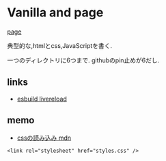 # Vanilla and page

[page](https://nasudaai.github.io/vanilla-and-page/)

典型的な,htmlとcss,JavaScriptを書く.

一つのディレクトリに6つまで.
githubのpin止めが6だし.

## links

- [esbuild livereload](https://esbuild.github.io/api/#live-reload)

## memo

- [cssの読み込み mdn](https://developer.mozilla.org/ja/docs/Learn_web_development/Core/Styling_basics/Getting_started)

`<link rel="stylesheet" href="styles.css" />
`

